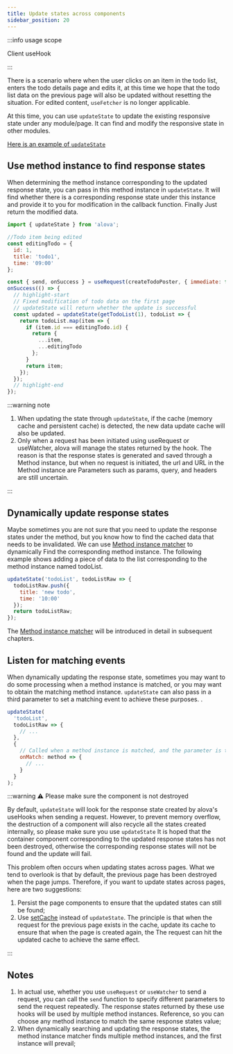 ```yaml
---
title: Update states across components
sidebar_position: 20
---
```


:::info usage scope

Client useHook

:::

There is a scenario where when the user clicks on an item in the todo list, enters the todo details page and edits it, at this time we hope that the todo list data on the previous page will also be updated without resetting the situation. For edited content, `useFetcher` is no longer applicable.

At this time, you can use `updateState` to update the existing responsive state under any module/page. It can find and modify the responsive state in other modules.

[Here is an example of `updateState`](/tutorial/example/update-state)

## Use method instance to find response states

When determining the method instance corresponding to the updated response state, you can pass in this method instance in `updateState`. It will find whether there is a corresponding response state under this instance and provide it to you for modification in the callback function. Finally Just return the modified data.

```javascript
import { updateState } from 'alova';

//Todo item being edited
const editingTodo = {
  id: 1,
  title: 'todo1',
  time: '09:00'
};

const { send, onSuccess } = useRequest(createTodoPoster, { immediate: false });
onSuccess(() => {
  // highlight-start
  // Fixed modification of todo data on the first page
  // updateState will return whether the update is successful
  const updated = updateState(getTodoList(1), todoList => {
    return todoList.map(item => {
      if (item.id === editingTodo.id) {
        return {
          ...item,
          ...editingTodo
        };
      }
      return item;
    });
  });
  // highlight-end
});
```

:::warning note

1. When updating the state through `updateState`, if the cache (memory cache and persistent cache) is detected, the new data update cache will also be updated.
2. Only when a request has been initiated using useRequest or useWatcher, alova will manage the states returned by the hook. The reason is that the response states is generated and saved through a Method instance, but when no request is initiated, the url and URL in the Method instance are Parameters such as params, query, and headers are still uncertain.

:::

## Dynamically update response states

Maybe sometimes you are not sure that you need to update the response states under the method, but you know how to find the cached data that needs to be invalidated. We can use [Method instance matcher](/tutorial/advanced/method-matcher) to dynamically Find the corresponding method instance. The following example shows adding a piece of data to the list corresponding to the method instance named todoList.

```javascript
updateState('todoList', todoListRaw => {
  todoListRaw.push({
    title: 'new todo',
    time: '10:00'
  });
  return todoListRaw;
});
```

The [Method instance matcher](/tutorial/advanced/method-matcher) will be introduced in detail in subsequent chapters.

## Listen for matching events

When dynamically updating the response state, sometimes you may want to do some processing when a method instance is matched, or you may want to obtain the matching method instance. `updateState` can also pass in a third parameter to set a matching event to achieve these purposes. .

```javascript
updateState(
  'todoList',
  todoListRaw => {
    // ...
  },
  {
    // Called when a method instance is matched, and the parameter is the matched method instance.
    onMatch: method => {
      // ...
    }
  }
);
```

:::warning ⚠️ Please make sure the component is not destroyed

By default, `updateState` will look for the response state created by alova's useHooks when sending a request. However, to prevent memory overflow, the destruction of a component will also recycle all the states created internally, so please make sure you use `updateState` It is hoped that the container component corresponding to the updated response states has not been destroyed, otherwise the corresponding response states will not be found and the update will fail.

This problem often occurs when updating states across pages. What we tend to overlook is that by default, the previous page has been destroyed when the page jumps. Therefore, if you want to update states across pages, here are two suggestions:

1. Persist the page components to ensure that the updated states can still be found;
2. Use [setCache](/tutorial/cache/set-and-query) instead of `updateState`. The principle is that when the request for the previous page exists in the cache, update its cache to ensure that when the page is created again, the The request can hit the updated cache to achieve the same effect.

:::

## Notes

1. In actual use, whether you use `useRequest` or `useWatcher` to send a request, you can call the `send` function to specify different parameters to send the request repeatedly. The response states returned by these use hooks will be used by multiple method instances. Reference, so you can choose any method instance to match the same response states value;
2. When dynamically searching and updating the response states, the method instance matcher finds multiple method instances, and the first instance will prevail;
